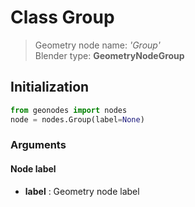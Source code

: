 
# Class Group

> Geometry node name: _'Group'_<br>Blender type:  **GeometryNodeGroup**

## Initialization


```python
from geonodes import nodes
node = nodes.Group(label=None)
```


### Arguments


#### Node label



- **label** : Geometry node label


